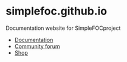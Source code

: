 # simplefoc.github.io
Documentation website for SimpleFOCproject

- [Documentation](https://docs.simplefoc.com)
- [Community forum](https://community.simplefoc.com)
- [Shop](https://simplefoc.com/shop)
